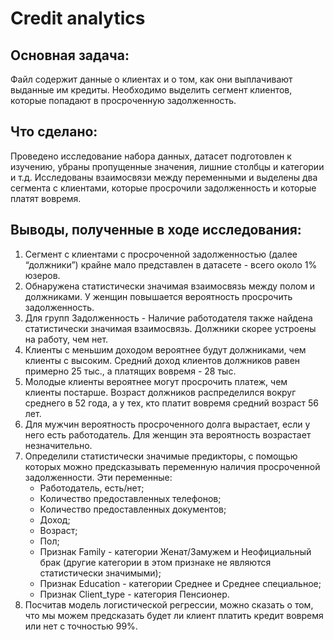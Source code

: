# Credit analytics

## Основная задача:
Файл содержит данные о клиентах и о том, как они выплачивают выданные им кредиты. Необходимо выделить сегмент клиентов, которые попадают в просроченную задолженность.

## Что сделано:
Проведено исследование набора данных, датасет подготовлен к изучению, убраны пропущенные значения, лишние столбцы и категории и т.д. Исследованы взаимосвязи между переменными и выделены два сегмента с клиентами, которые просрочили задолженность и которые платят вовремя.

## Выводы, полученные в ходе исследования:
1. Сегмент с клиентами с просроченной задолженностью (далее “должники”) крайне мало представлен в датасете - всего около 1% юзеров.
2. Обнаружена статистически значимая взаимосвязь между полом и должниками. У женщин повышается вероятность просрочить задолженность.
3. Для групп Задолженность - Наличие работодателя также найдена статистически значимая взаимосвязь. Должники скорее устроены на работу, чем нет.
4. Клиенты с меньшим доходом вероятнее будут должниками, чем клиенты с высоким. Средний доход клиентов должников равен примерно 25 тыс., а платящих вовремя - 28 тыс.
5. Молодые клиенты вероятнее могут просрочить платеж, чем клиенты постарше. Возраст должников распределился вокруг среднего в 52 года, а у тех, кто платит вовремя средний возраст 56 лет.
6. Для мужчин вероятность просроченного долга вырастает, если у него есть работодатель. Для женщин эта вероятность возрастает незначительно.
7. Определили статистически значимые предикторы, с помощью которых можно предсказывать переменную наличия просроченной задолженности. Эти переменные:
      - Работодатель, есть/нет;
      - Количество предоставленных телефонов;
      - Количество предоставленных документов;
      - Доход;
      - Возраст;
      - Пол;
      - Признак Family - категории Женат/Замужем и Неофициальный брак (другие категории в этом признаке не являются статистически значимыми);
      - Признак Education - категории Среднее и Среднее специальное;
      - Признак Client_type - категория Пенсионер.
8. Посчитав модель логистической регрессии, можно сказать о том, что мы можем предсказать будет ли клиент платить кредит вовремя или нет с точностью 99%.
